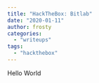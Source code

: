 ```yaml
---
title: "HackTheBox: Bitlab"
date: "2020-01-11"
author: frosty
categories:
  - "writeups"
tags:
  - "hackthebox"
---
```


Hello World
